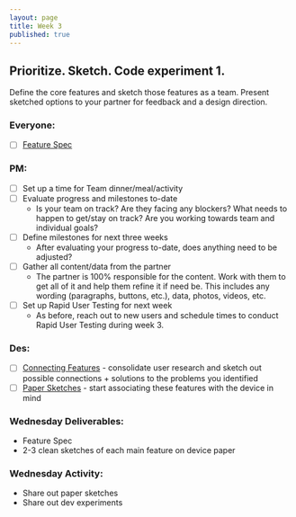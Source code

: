 ```yaml
---
layout: page
title: Week 3
published: true
---
```



## Prioritize. Sketch. Code experiment 1.

Define the core features and sketch those features as a team. Present sketched options to your partner for feedback and a design direction.

### Everyone:
* [ ] [Feature Spec](feature-specification.md)


### PM:
* [ ] Set up a time for Team dinner/meal/activity
* [ ] Evaluate progress and milestones to-date
  * Is your team on track? Are they facing any blockers? What needs to happen to get/stay on track? Are you working towards team and individual goals?
* [ ] Define milestones for next three weeks
  * After evaluating your progress to-date, does anything need to be adjusted?
* [ ] Gather all content/data from the partner
  * The partner is 100% responsible for the content. Work with them to get all of it and help them refine it if need be. This includes any wording (paragraphs, buttons, etc.), data, photos, videos, etc.
* [ ] Set up Rapid User Testing for next week
  * As before, reach out to new users and schedule times to conduct Rapid User Testing during week 3.


### Des:
* [ ] [Connecting Features](connecting-features.md) - consolidate user research and sketch out possible connections + solutions to the problems you identified
* [ ] [Paper Sketches](paper-sketches.md) - start associating these features with the device in mind

### Wednesday Deliverables:
  * Feature Spec
  * 2-3 clean sketches of each main feature on device paper


### Wednesday Activity:
  * Share out paper sketches <!-- science fair style -->
  * Share out dev experiments
